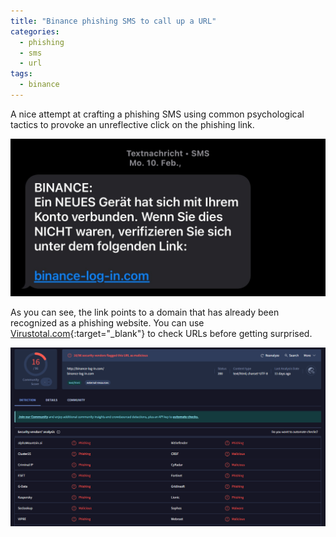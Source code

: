 ```yaml
---
title: "Binance phishing SMS to call up a URL"
categories:
  - phishing
  - sms
  - url
tags:
  - binance
---
```


A nice attempt at crafting a phishing SMS using common psychological tactics to provoke an unreflective click on the phishing link.

![Image](/assets/images/2025-02-10-sms-binance.jpg)

As you can see, the link points to a domain that has already been recognized as a phishing website. You can use [Virustotal.com](https://www.virustotal.com/gui/home/url){:target="_blank"} to check URLs before getting surprised.

![Image](/assets/images/2025-02-10-binance-log-in.com-virustotal.png)

